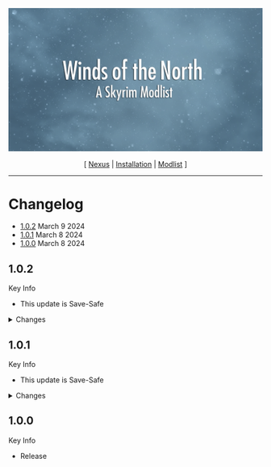 ![](https://raw.githubusercontent.com/colinswrath/WindsOfTheNorth/main/images/WindsofTheNorthLogo2k.png)

<p align="center">
  [ <a href="https://www.nexusmods.com/skyrimspecialedition/mods/112972">Nexus</a> |
  <a href="https://github.com/colinswrath/WindsOfTheNorth/blob/main/README.md">Installation</a> |
  <a href="https://loadorderlibrary.com/lists/winds-of-the-north">Modlist</a> ]
</p>

---

# Changelog
- [1.0.2](#102) March 9 2024
- [1.0.1](#101) March 8 2024
- [1.0.0](#100) March 8 2024

## 1.0.2

Key Info

 - This update is Save-Safe

<Details>
<summary>Changes</summary>

### Updated

 - Actually recompiled with the correct version of Rare Curios this time

</Details>

## 1.0.1

Key Info

 - This update is Save-Safe

<Details>
<summary>Changes</summary>

### Updated

 - Extended Guard Dialogue
 - The Dragon Cult - A Draugr Overhaul
 - Recompiled with Bethesda version of Rare Curios instead of Steam (yes the one you download from Bethesda is different from the one you get when you verify files, its wild). Most modlists use this version as they should. If you have a hash error with Rare Curios, you need to delete your copy of Rare Curios and re-download from the creation menu not Steam. Apologies for the inconvenience.

</Details>

## 1.0.0

Key Info

 - Release